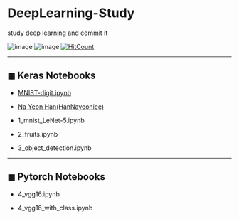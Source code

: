 # DeepLearning-Study
study deep learning and commit it

![image](https://img.shields.io/badge/language-python-blue?style=flat-square&logo=python)
![image](https://img.shields.io/badge/Latest%20Update-2020/09/19-9cf?style=flat-square)
[![HitCount](http://hits.dwyl.com/HanNayeoniee/Masked-Face-Authentication.svg)](http://hits.dwyl.com/HanNayeoniee/Masked-Face-Authentication)

---
## ◼ Keras Notebooks
  
- [MNIST-digit.ipynb](https://github.com/HanNayeoniee/DeepLearning-Study/blob/master/MNIST-digit.ipynb)

- [Na Yeon Han(HanNayeoniee)](https://github.com/HanNayeoniee)

- 1_mnist_LeNet-5.ipynb

- 2_fruits.ipynb

- 3_object_detection.ipynb


---
## ◼ Pytorch Notebooks
  
- 4_vgg16.ipynb

- 4_vgg16_with_class.ipynb
